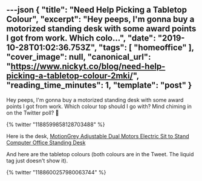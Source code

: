 ---json
{
  "title": "Need Help Picking a Tabletop Colour",
  "excerpt": "Hey peeps, I'm gonna buy a motorized standing desk with some award points I got from work. Which colo...",
  "date": "2019-10-28T01:02:36.753Z",
  "tags": [
    "homeoffice"
  ],
  "cover_image": null,
  "canonical_url": "https://www.nickyt.co/blog/need-help-picking-a-tabletop-colour-2mki/",
  "reading_time_minutes": 1,
  "template": "post"
}
---

Hey peeps, I'm gonna buy a motorized standing desk with some award points I got from work. Which colour top should I go with? Mind chiming in on the Twitter poll? 🙏

{% twitter "1188599858128703488" %}

Here is the desk, [MotionGrey Adjustable Dual Motors Electric Sit to Stand Computer Office Standing Desk](https://www.bestbuy.ca/en-ca/product/motiongrey-adjustable-dual-motors-electric-sit-to-stand-computer-office-standing-desk-grey-frame-white-table-top-included/13366716)

And here are the tabletop colours (both colours are in the Tweet. The liquid tag just doesn't show it).

{% twitter "1188600257980063744" %}
